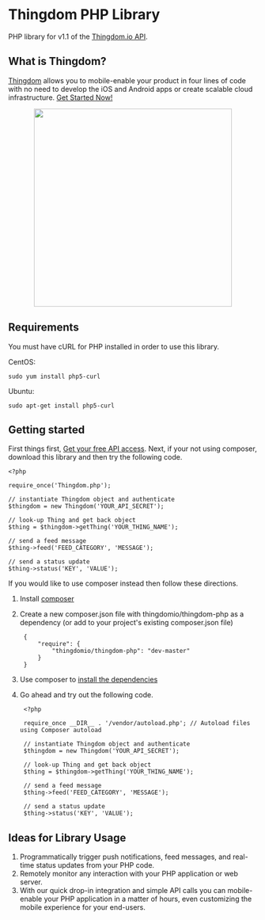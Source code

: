 Thingdom PHP Library
===========

PHP library for v1.1 of the [Thingdom.io API](https://thingdom.io/).

## What is Thingdom?

[Thingdom](https://thingdom.io) allows you to mobile-enable your product in four lines of code with no need to develop the iOS and Android apps or create scalable cloud infrastructure. [Get Started Now!](https://thingdom.io/sign-up)

<p align="center">

<img src="https://thingdom.io/images/profile/2.png?raw=true" height="400px" />

</p>

## Requirements
You must have cURL for PHP installed in order to use this library.

CentOS:
```
sudo yum install php5-curl
```

Ubuntu:
```
sudo apt-get install php5-curl
```

## Getting started

First things first, [Get your free API access](https://thingdom.io/sign-up).  Next, if your not using composer, download this library and then try the following code.

```
<?php

require_once('Thingdom.php');

// instantiate Thingdom object and authenticate
$thingdom = new Thingdom('YOUR_API_SECRET');

// look-up Thing and get back object
$thing = $thingdom->getThing('YOUR_THING_NAME');

// send a feed message
$thing->feed('FEED_CATEGORY', 'MESSAGE');

// send a status update
$thing->status('KEY', 'VALUE');

```

If you would like to use composer instead then follow these directions.

1. Install [composer](https://getcomposer.org/doc/00-intro.md)
2. Create a new composer.json file with thingdomio/thingdom-php as a dependency (or add to your project's existing composer.json file)


        {
            "require": {
                "thingdomio/thingdom-php": "dev-master"
            }
        }


4. Use composer to [install the dependencies](https://getcomposer.org/doc/00-intro.md#using-composer)
5. Go ahead and try out the following code.


        <?php

        require_once __DIR__ . '/vendor/autoload.php'; // Autoload files using Composer autoload

        // instantiate Thingdom object and authenticate
        $thingdom = new Thingdom('YOUR_API_SECRET');

        // look-up Thing and get back object
        $thing = $thingdom->getThing('YOUR_THING_NAME');

        // send a feed message
        $thing->feed('FEED_CATEGORY', 'MESSAGE');

        // send a status update
        $thing->status('KEY', 'VALUE');


## Ideas for Library Usage

1. Programmatically trigger push notifications, feed messages, and real-time status updates from your PHP code.
2. Remotely monitor any interaction with your PHP application or web server.
3. With our quick drop-in integration and simple API calls you can mobile-enable your PHP application in a matter of hours, even customizing the mobile experience for your end-users. 
